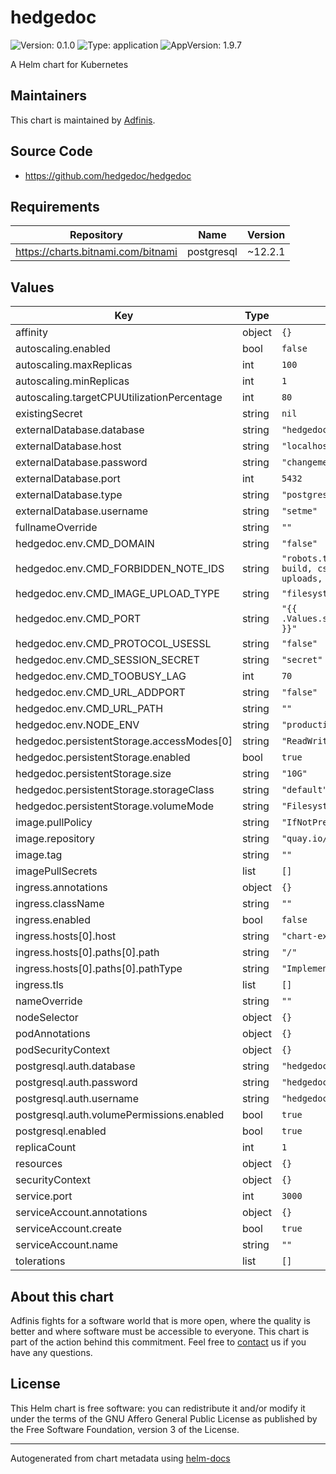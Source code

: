 # hedgedoc

![Version: 0.1.0](https://img.shields.io/badge/Version-0.1.0-informational?style=flat-square) ![Type: application](https://img.shields.io/badge/Type-application-informational?style=flat-square) ![AppVersion: 1.9.7](https://img.shields.io/badge/AppVersion-1.9.7-informational?style=flat-square)

A Helm chart for Kubernetes

## Maintainers
This chart is maintained by [Adfinis](https://adfinis.com/?pk_campaign=github&pk_kwd=helm-charts).

## Source Code

* <https://github.com/hedgedoc/hedgedoc>

## Requirements

| Repository | Name | Version |
|------------|------|---------|
| https://charts.bitnami.com/bitnami | postgresql | ~12.2.1 |

## Values

| Key | Type | Default | Description |
|-----|------|---------|-------------|
| affinity | object | `{}` |  |
| autoscaling.enabled | bool | `false` |  |
| autoscaling.maxReplicas | int | `100` |  |
| autoscaling.minReplicas | int | `1` |  |
| autoscaling.targetCPUUtilizationPercentage | int | `80` |  |
| existingSecret | string | `nil` |  |
| externalDatabase.database | string | `"hedgedoc"` |  |
| externalDatabase.host | string | `"localhost"` |  |
| externalDatabase.password | string | `"changeme"` |  |
| externalDatabase.port | int | `5432` |  |
| externalDatabase.type | string | `"postgresql"` |  |
| externalDatabase.username | string | `"setme"` |  |
| fullnameOverride | string | `""` |  |
| hedgedoc.env.CMD_DOMAIN | string | `"false"` |  |
| hedgedoc.env.CMD_FORBIDDEN_NOTE_IDS | string | `"robots.txt, favicon.ico, api, build, css, docs, fonts, js, uploads, vendor, views"` |  |
| hedgedoc.env.CMD_IMAGE_UPLOAD_TYPE | string | `"filesystem"` |  |
| hedgedoc.env.CMD_PORT | string | `"{{ .Values.service.main.ports.main.port }}"` |  |
| hedgedoc.env.CMD_PROTOCOL_USESSL | string | `"false"` |  |
| hedgedoc.env.CMD_SESSION_SECRET | string | `"secret"` |  |
| hedgedoc.env.CMD_TOOBUSY_LAG | int | `70` |  |
| hedgedoc.env.CMD_URL_ADDPORT | string | `"false"` |  |
| hedgedoc.env.CMD_URL_PATH | string | `""` |  |
| hedgedoc.env.NODE_ENV | string | `"production"` |  |
| hedgedoc.persistentStorage.accessModes[0] | string | `"ReadWriteOnce"` |  |
| hedgedoc.persistentStorage.enabled | bool | `true` |  |
| hedgedoc.persistentStorage.size | string | `"10G"` |  |
| hedgedoc.persistentStorage.storageClass | string | `"default"` |  |
| hedgedoc.persistentStorage.volumeMode | string | `"Filesystem"` |  |
| image.pullPolicy | string | `"IfNotPresent"` |  |
| image.repository | string | `"quay.io/hedgedoc/hedgedoc"` |  |
| image.tag | string | `""` |  |
| imagePullSecrets | list | `[]` |  |
| ingress.annotations | object | `{}` |  |
| ingress.className | string | `""` |  |
| ingress.enabled | bool | `false` |  |
| ingress.hosts[0].host | string | `"chart-example.local"` |  |
| ingress.hosts[0].paths[0].path | string | `"/"` |  |
| ingress.hosts[0].paths[0].pathType | string | `"ImplementationSpecific"` |  |
| ingress.tls | list | `[]` |  |
| nameOverride | string | `""` |  |
| nodeSelector | object | `{}` |  |
| podAnnotations | object | `{}` |  |
| podSecurityContext | object | `{}` |  |
| postgresql.auth.database | string | `"hedgedoc"` |  |
| postgresql.auth.password | string | `"hedgedoc"` |  |
| postgresql.auth.username | string | `"hedgedoc"` |  |
| postgresql.auth.volumePermissions.enabled | bool | `true` |  |
| postgresql.enabled | bool | `true` |  |
| replicaCount | int | `1` |  |
| resources | object | `{}` |  |
| securityContext | object | `{}` |  |
| service.port | int | `3000` |  |
| serviceAccount.annotations | object | `{}` |  |
| serviceAccount.create | bool | `true` |  |
| serviceAccount.name | string | `""` |  |
| tolerations | list | `[]` |  |

## About this chart

Adfinis fights for a software world that is more open, where the quality is
better and where software must be accessible to everyone. This chart
is part of the action behind this commitment. Feel free to
[contact](https://adfinis.com/kontakt/?pk_campaign=github&pk_kwd=helm-charts)
us if you have any questions.

## License

This Helm chart is free software: you can redistribute it and/or modify it under the terms
of the GNU Affero General Public License as published by the Free Software Foundation,
version 3 of the License.

----------------------------------------------
Autogenerated from chart metadata using [helm-docs](https://github.com/norwoodj/helm-docs/)
